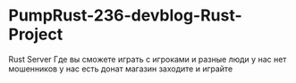 # PumpRust-236-devblog-Rust-Project
Rust Server Где вы сможете играть с игроками и разные люди у нас нет мошенников у нас есть донат магазин заходите и играйте 
